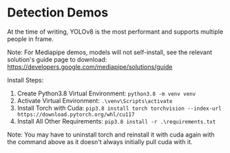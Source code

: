 # Detection Demos

At the time of writing, YOLOv8 is the most performant and supports multiple people in frame.

Note: For Mediapipe demos, models will not self-install, see the relevant solution's guide page to download: https://developers.google.com/mediapipe/solutions/guide

Install Steps:
1. Create Python3.8 Virtual Environment: ``python3.8 -m venv venv``
2. Activate Virtual Environment: ``.\venv\Scripts\activate``
3. Install Torch with Cuda: ``pip3.8 install torch torchvision --index-url https://download.pytorch.org/whl/cu117`` 
4. Install All Other Requirements: ``pip3.8 install -r .\requirements.txt``

Note: You may have to uninstall torch and reinstall it with cuda again with the command above as it doesn't always initially pull cuda with it.